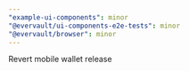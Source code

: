 ```yaml
---
"example-ui-components": minor
"@evervault/ui-components-e2e-tests": minor
"@evervault/browser": minor
---
```


Revert mobile wallet release
